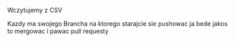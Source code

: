 Wczytujemy z CSV

Kazdy ma swojego Brancha na ktorego starajcie sie pushowac
ja bede jakos to mergowac i pawac pull requesty
